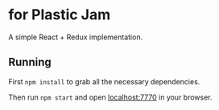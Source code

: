 # for Plastic Jam

A simple React + Redux implementation. 

## Running

First `npm install` to grab all the necessary dependencies. 

Then run `npm start` and open <localhost:7770> in your browser.


